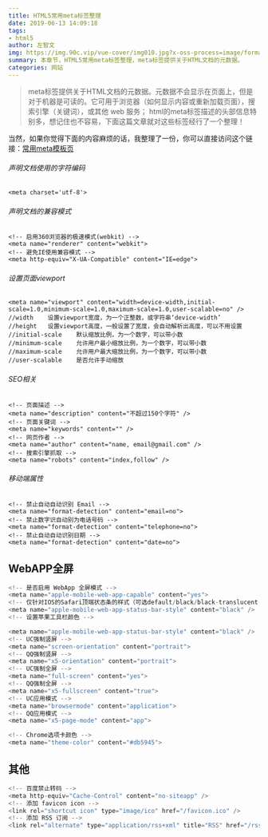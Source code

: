 ```yaml
---
title: HTML5常用meta标签整理
date: 2019-06-13 14:09:18
tags:
- html5
author: 左智文
img: https://img.90c.vip/vue-cover/img010.jpg?x-oss-process=image/format,webp
summary: 本章节，HTML5常用meta标签整理，meta标签提供关于HTML文档的元数据。
categories: 网站
---
```

>meta标签提供关于HTML文档的元数据。元数据不会显示在页面上，但是对于机器是可读的。它可用于浏览器（如何显示内容或重新加载页面），搜索引擎（关键词），或其他 web 服务；
html的meta标签描述的头部信息特别多，想记住也不容易，下面这篇文章就对这些标签经行了一个整理！

当然，如果你觉得下面的内容麻烦的话，我整理了一份，你可以直接访问这个链接：[常用meta模板页](https://github.com/justyeh/tool/blob/master/%E5%B8%B8%E7%94%A8meta%E6%A8%A1%E6%9D%BF/meta.html)


###### 声明文档使用的字符编码
```
<meta charset='utf-8'>
```

###### 声明文档的兼容模式
```
<!-- 启用360浏览器的极速模式(webkit) -->
<meta name="renderer" content="webkit">
<!-- 避免IE使用兼容模式 -->
<meta http-equiv="X-UA-Compatible" content="IE=edge">
```

###### 设置页面viewport
```
<meta name="viewport" content="width=device-width,initial-scale=1.0,minimum-scale=1.0,maximum-scale=1.0,user-scalable=no" />
//width    设置viewport宽度，为一个正整数，或字符串‘device-width’
//height   设置viewport高度，一般设置了宽度，会自动解析出高度，可以不用设置
//initial-scale    默认缩放比例，为一个数字，可以带小数
//minimum-scale    允许用户最小缩放比例，为一个数字，可以带小数
//maximum-scale    允许用户最大缩放比例，为一个数字，可以带小数
//user-scalable    是否允许手动缩放
```

###### SEO相关
```
<!-- 页面描述 -->
<meta name="description" content="不超过150个字符" />
<!-- 页面关键词 -->
<meta name="keywords" content="" />
<!-- 网页作者 -->
<meta name="author" content="name, email@gmail.com" />
<!-- 搜索引擎抓取 -->
<meta name="robots" content="index,follow" />
```

###### 移动端属性
```
<!-- 禁止自动自动识别 Email -->
<meta name="format-detection" content="email=no">
<!-- 禁止数字识自动别为电话号码 -->
<meta name="format-detection" content="telephone=no">
<!-- 禁止自动自动识别日期 -->
<meta name="format-detection" content="date=no">
```

## WebAPP全屏

```js
<!-- 是否启用 WebApp 全屏模式 -->
<meta name="apple-mobile-web-app-capable" content="yes">
<!-- 仅针对IOS的Safari顶端状态条的样式（可选default/black/black-translucent ） -->
<meta name="apple-mobile-web-app-status-bar-style" content="black" />
<!-- 设置苹果工具栏颜色 -->

<meta name="apple-mobile-web-app-status-bar-style" content="black" />
<!-- UC强制竖屏 -->
<meta name="screen-orientation" content="portrait">
<!-- QQ强制竖屏 -->
<meta name="x5-orientation" content="portrait">
<!-- UC强制全屏 -->
<meta name="full-screen" content="yes">
<!-- QQ强制全屏 -->
<meta name="x5-fullscreen" content="true">
<!-- UC应用模式 -->
<meta name="browsermode" content="application">
<!-- QQ应用模式 -->
<meta name="x5-page-mode" content="app">

<!-- Chrome选项卡颜色 -->
<meta name="theme-color" content="#db5945">
```

## 其他

```js
<!-- 百度禁止转码 -->
<meta http-equiv="Cache-Control" content="no-siteapp" />
<!-- 添加 favicon icon -->
<link rel="shortcut icon" type="image/ico" href="/favicon.ico" />
<!-- 添加 RSS 订阅 -->
<link rel="alternate" type="application/rss+xml" title="RSS" href="/rss.xml" />
```